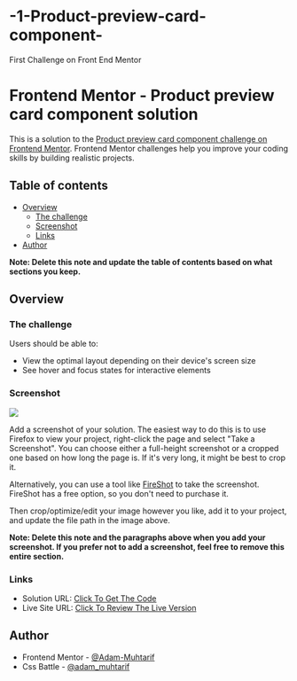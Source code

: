 # -1-Product-preview-card-component-
First Challenge on Front End Mentor


# Frontend Mentor - Product preview card component solution

This is a solution to the [Product preview card component challenge on Frontend Mentor](https://www.frontendmentor.io/challenges/product-preview-card-component-GO7UmttRfa). Frontend Mentor challenges help you improve your coding skills by building realistic projects. 

## Table of contents

- [Overview](#overview)
  - [The challenge](#the-challenge)
  - [Screenshot](#screenshot)
  - [Links](#links)
- [Author](#author)

**Note: Delete this note and update the table of contents based on what sections you keep.**

## Overview

### The challenge

Users should be able to:

- View the optimal layout depending on their device's screen size
- See hover and focus states for interactive elements

### Screenshot

![](./screenshot.jpg)

Add a screenshot of your solution. The easiest way to do this is to use Firefox to view your project, right-click the page and select "Take a Screenshot". You can choose either a full-height screenshot or a cropped one based on how long the page is. If it's very long, it might be best to crop it.

Alternatively, you can use a tool like [FireShot](https://getfireshot.com/) to take the screenshot. FireShot has a free option, so you don't need to purchase it. 

Then crop/optimize/edit your image however you like, add it to your project, and update the file path in the image above.

**Note: Delete this note and the paragraphs above when you add your screenshot. If you prefer not to add a screenshot, feel free to remove this entire section.**

### Links

- Solution URL: [Click To Get The Code](https://github.com/Adam-Muhtarif/-1-Product-preview-card-component-/edit/main/README.md)
- Live Site URL: [Click To Review The Live Version](https://adam-muhtarif.github.io/-1-Product-preview-card-component-/)


## Author

- Frontend Mentor - [@Adam-Muhtarif](https://www.frontendmentor.io/profile/@Adam-Muhtarif)
- Css Battle - [@adam_muhtarif](https://cssbattle.dev/player/adam_muhtarif)

